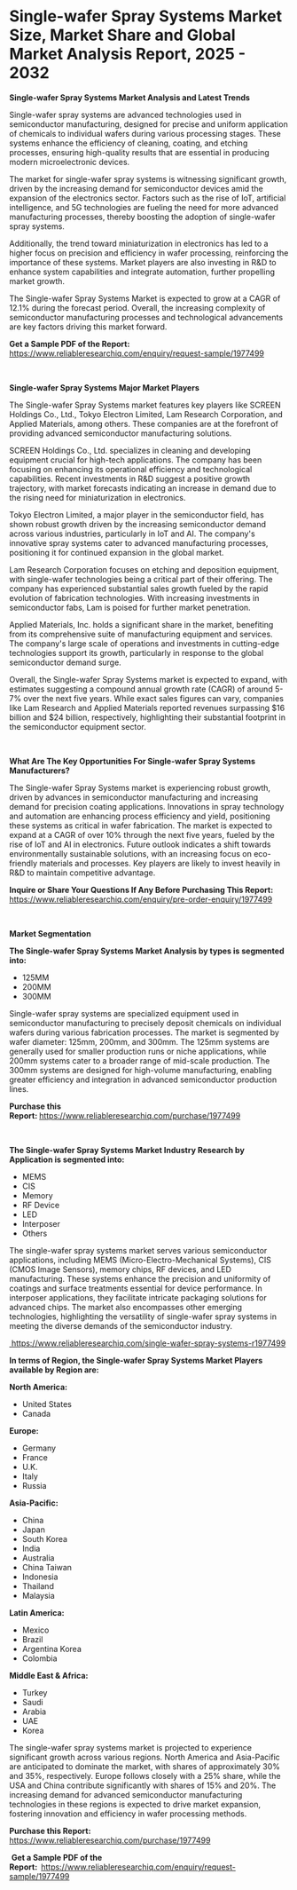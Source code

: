 <p><h1>Single-wafer Spray Systems Market Size, Market Share and Global Market Analysis Report, 2025 - 2032</h1></p><p><strong>Single-wafer Spray Systems Market Analysis and Latest Trends</strong></p>
<p><p>Single-wafer spray systems are advanced technologies used in semiconductor manufacturing, designed for precise and uniform application of chemicals to individual wafers during various processing stages. These systems enhance the efficiency of cleaning, coating, and etching processes, ensuring high-quality results that are essential in producing modern microelectronic devices.</p><p>The market for single-wafer spray systems is witnessing significant growth, driven by the increasing demand for semiconductor devices amid the expansion of the electronics sector. Factors such as the rise of IoT, artificial intelligence, and 5G technologies are fueling the need for more advanced manufacturing processes, thereby boosting the adoption of single-wafer spray systems. </p><p>Additionally, the trend toward miniaturization in electronics has led to a higher focus on precision and efficiency in wafer processing, reinforcing the importance of these systems. Market players are also investing in R&D to enhance system capabilities and integrate automation, further propelling market growth.</p><p>The Single-wafer Spray Systems Market is expected to grow at a CAGR of 12.1% during the forecast period. Overall, the increasing complexity of semiconductor manufacturing processes and technological advancements are key factors driving this market forward.</p></p>
<p><strong>Get a Sample PDF of the Report:&nbsp;</strong> <a href="https://www.reliableresearchiq.com/enquiry/request-sample/1977499?utm_campaign=3525&utm_medium=2&utm_source=Github&utm_content=ia&utm_term=12042025&utm_id=single-wafer-spray-systems">https://www.reliableresearchiq.com/enquiry/request-sample/1977499</a></p>
<p>&nbsp;</p>
<p><strong>Single-wafer Spray Systems Major Market Players</strong></p>
<p><p>The Single-wafer Spray Systems market features key players like SCREEN Holdings Co., Ltd., Tokyo Electron Limited, Lam Research Corporation, and Applied Materials, among others. These companies are at the forefront of providing advanced semiconductor manufacturing solutions.</p><p>SCREEN Holdings Co., Ltd. specializes in cleaning and developing equipment crucial for high-tech applications. The company has been focusing on enhancing its operational efficiency and technological capabilities. Recent investments in R&D suggest a positive growth trajectory, with market forecasts indicating an increase in demand due to the rising need for miniaturization in electronics.</p><p>Tokyo Electron Limited, a major player in the semiconductor field, has shown robust growth driven by the increasing semiconductor demand across various industries, particularly in IoT and AI. The company's innovative spray systems cater to advanced manufacturing processes, positioning it for continued expansion in the global market.</p><p>Lam Research Corporation focuses on etching and deposition equipment, with single-wafer technologies being a critical part of their offering. The company has experienced substantial sales growth fueled by the rapid evolution of fabrication technologies. With increasing investments in semiconductor fabs, Lam is poised for further market penetration.</p><p>Applied Materials, Inc. holds a significant share in the market, benefiting from its comprehensive suite of manufacturing equipment and services. The company's large scale of operations and investments in cutting-edge technologies support its growth, particularly in response to the global semiconductor demand surge.</p><p>Overall, the Single-wafer Spray Systems market is expected to expand, with estimates suggesting a compound annual growth rate (CAGR) of around 5-7% over the next five years. While exact sales figures can vary, companies like Lam Research and Applied Materials reported revenues surpassing $16 billion and $24 billion, respectively, highlighting their substantial footprint in the semiconductor equipment sector.</p></p>
<p>&nbsp;</p>
<p><strong>What Are The Key Opportunities For Single-wafer Spray Systems Manufacturers?</strong></p>
<p><p>The Single-wafer Spray Systems market is experiencing robust growth, driven by advances in semiconductor manufacturing and increasing demand for precision coating applications. Innovations in spray technology and automation are enhancing process efficiency and yield, positioning these systems as critical in wafer fabrication. The market is expected to expand at a CAGR of over 10% through the next five years, fueled by the rise of IoT and AI in electronics. Future outlook indicates a shift towards environmentally sustainable solutions, with an increasing focus on eco-friendly materials and processes. Key players are likely to invest heavily in R&D to maintain competitive advantage.</p></p>
<p><strong>Inquire or Share Your Questions If Any Before Purchasing This Report:</strong> <a href="https://www.reliableresearchiq.com/enquiry/pre-order-enquiry/1977499?utm_campaign=3525&utm_medium=2&utm_source=Github&utm_content=ia&utm_term=12042025&utm_id=single-wafer-spray-systems">https://www.reliableresearchiq.com/enquiry/pre-order-enquiry/1977499</a></p>
<p>&nbsp;</p>
<p><strong>Market Segmentation</strong></p>
<p><strong>The Single-wafer Spray Systems Market Analysis by types is segmented into:</strong></p>
<p><ul><li>125MM</li><li>200MM</li><li>300MM</li></ul></p>
<p><p>Single-wafer spray systems are specialized equipment used in semiconductor manufacturing to precisely deposit chemicals on individual wafers during various fabrication processes. The market is segmented by wafer diameter: 125mm, 200mm, and 300mm. The 125mm systems are generally used for smaller production runs or niche applications, while 200mm systems cater to a broader range of mid-scale production. The 300mm systems are designed for high-volume manufacturing, enabling greater efficiency and integration in advanced semiconductor production lines.</p></p>
<p><strong>Purchase this Report:&nbsp;</strong><a href="https://www.reliableresearchiq.com/purchase/1977499?utm_campaign=3525&utm_medium=2&utm_source=Github&utm_content=ia&utm_term=12042025&utm_id=single-wafer-spray-systems">https://www.reliableresearchiq.com/purchase/1977499</a></p>
<p>&nbsp;</p>
<p><strong>The Single-wafer Spray Systems Market Industry Research by Application is segmented into:</strong></p>
<p><ul><li>MEMS</li><li>CIS</li><li>Memory</li><li>RF Device</li><li>LED</li><li>Interposer</li><li>Others</li></ul></p>
<p><p>The single-wafer spray systems market serves various semiconductor applications, including MEMS (Micro-Electro-Mechanical Systems), CIS (CMOS Image Sensors), memory chips, RF devices, and LED manufacturing. These systems enhance the precision and uniformity of coatings and surface treatments essential for device performance. In interposer applications, they facilitate intricate packaging solutions for advanced chips. The market also encompasses other emerging technologies, highlighting the versatility of single-wafer spray systems in meeting the diverse demands of the semiconductor industry.</p></p>
<p><a href="https://www.reliableresearchiq.com/single-wafer-spray-systems-r1977499?utm_campaign=3525&utm_medium=2&utm_source=Github&utm_content=ia&utm_term=12042025&utm_id=single-wafer-spray-systems">&nbsp;https://www.reliableresearchiq.com/single-wafer-spray-systems-r1977499</a></p>
<p><strong>In terms of Region, the Single-wafer Spray Systems Market Players available by Region are:</strong></p>
<p>
    <p> <strong> North America: </strong>
        <ul>
            <li>United States</li>
            <li>Canada</li>
        </ul>
        </p> 
    <p> <strong> Europe: </strong>
        <ul>
            <li>Germany</li>
            <li>France</li>
            <li>U.K.</li>
            <li>Italy</li>
            <li>Russia</li>
        </ul>
        </p> 
    <p> <strong> Asia-Pacific: </strong>
        <ul>
            <li>China</li>
            <li>Japan</li>
            <li>South Korea</li>
            <li>India</li>
            <li>Australia</li>
            <li>China Taiwan</li>
            <li>Indonesia</li>
            <li>Thailand</li>
            <li>Malaysia</li>
        </ul>
        </p> 
    <p> <strong> Latin America: </strong>
        <ul>
            <li>Mexico</li>
            <li>Brazil</li>
            <li>Argentina Korea</li>
            <li>Colombia</li>
        </ul>
        </p> 
    <p> <strong> Middle East & Africa: </strong>
        <ul>
            <li>Turkey</li>
            <li>Saudi</li>
            <li>Arabia</li>
            <li>UAE</li>
            <li>Korea</li>
        </ul>
    </p>
    </p>
<p><p>The single-wafer spray systems market is projected to experience significant growth across various regions. North America and Asia-Pacific are anticipated to dominate the market, with shares of approximately 30% and 35%, respectively. Europe follows closely with a 25% share, while the USA and China contribute significantly with shares of 15% and 20%. The increasing demand for advanced semiconductor manufacturing technologies in these regions is expected to drive market expansion, fostering innovation and efficiency in wafer processing methods.</p></p>
<p><strong>Purchase this Report: </strong><a href="https://www.reliableresearchiq.com/purchase/1977499?utm_campaign=3525&utm_medium=2&utm_source=Github&utm_content=ia&utm_term=12042025&utm_id=single-wafer-spray-systems">https://www.reliableresearchiq.com/purchase/1977499</a></p>
<p>&nbsp;<strong>Get a Sample PDF of the Report:&nbsp;&nbsp;</strong><a href="https://www.reliableresearchiq.com/enquiry/request-sample/1977499?utm_campaign=3525&utm_medium=2&utm_source=Github&utm_content=ia&utm_term=12042025&utm_id=single-wafer-spray-systems">https://www.reliableresearchiq.com/enquiry/request-sample/1977499</a></p>
<p><strong></strong></p>
<p><p></p><p></p><p></p></p>